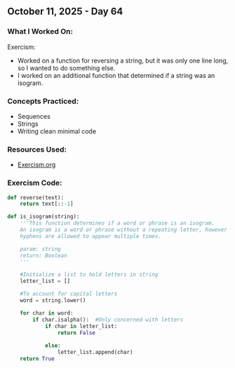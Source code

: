 ## October 11, 2025 - Day 64

### What I Worked On:  
Exercism:
- Worked on a function for reversing a string, but it was only one line long, so I wanted to do something else.
- I worked on an additional function that determined if a string was an isogram. 

### Concepts Practiced:  
- Sequences
- Strings
- Writing clean minimal code
         
### Resources Used:  
- [Exercism.org](https://exercism.org/tracks/python/exercises)
    
### Exercism Code: 
```python
def reverse(text):
    return text[::-1]

def is_isogram(string):
    '''This function determines if a word or phrase is an isogram.
    An isogram is a word or phrase without a repeating letter, however spaces and
    hyphens are allowed to appear multiple times.

    param: string
    return: Boolean
    '''

    #Initialize a list to hold letters in string
    letter_list = []

    #To account for capital letters
    word = string.lower()

    for char in word:
        if char.isalpha():  #Only concerned with letters
            if char in letter_list:
                return False
             
            else:
                letter_list.append(char)
    return True

```
